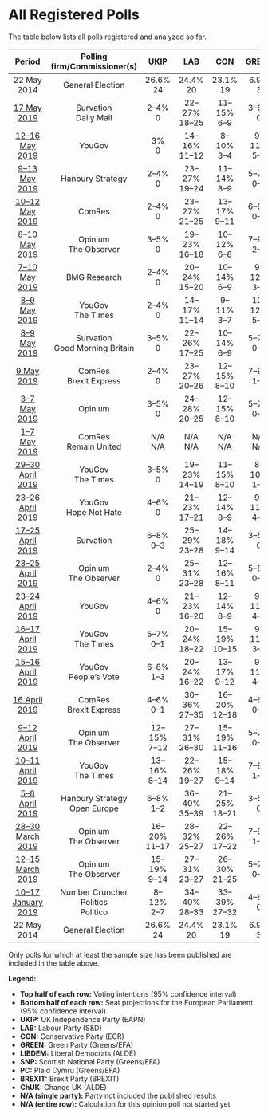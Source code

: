 # All Registered Polls

The table below lists all polls registered and analyzed so far.

| Period     | Polling firm/Commissioner(s) | UKIP | LAB | CON | GREEN | LIBDEM | SNP | PC | BREXIT | ChUK |
|:----------:|:----------------------------:|:--:|:--:|:--:|:--:|:--:|:--:|:--:|:--:|:--:|
| 22 May 2014 | General Election | 26.6% <br> 24 | 24.4% <br> 20 | 23.1% <br> 19 | 6.9% <br> 3 | 6.6% <br> 1 | 2.4% <br> 2 | 0.7% <br> 1 | 0.0% <br> 0 | 0.0% <br> 0 |
| [17 May 2019](2019-05-17-Survation.html) | Survation <br> Daily Mail | 2–4% <br> 0 | 22–27% <br> 18–25 | 11–15% <br> 6–9 | 3–6% <br> 0 | 11–15% <br> 5–9 | 3–6% <br> 2–5 | 1–2% <br> 0–2 | 28–34% <br> 25–32 | 2–4% <br> 0 |
| [12–16 May 2019](2019-05-16-YouGov.html) | YouGov | 3% <br> 0 | 14–16% <br> 11–12 | 8–10% <br> 3–4 | 9–11% <br> 5–7 | 15–17% <br> 11–12 | N/A <br> N/A | N/A <br> N/A | 34–36% <br> 33–35 | 5–6% <br> 0–1 |
| [9–13 May 2019](2019-05-13-HanburyStrategy.html) | Hanbury Strategy | 2–4% <br> 0 | 23–27% <br> 19–24 | 11–14% <br> 8–9 | 5–7% <br> 0–1 | 12–15% <br> 9–10 | 3–5% <br> 3–4 | 0–1% <br> 0 | 28–32% <br> 25–29 | 5–7% <br> 0–1 |
| [10–12 May 2019](2019-05-12-ComRes.html) | ComRes | 2–4% <br> 0 | 23–27% <br> 21–25 | 13–17% <br> 9–11 | 6–8% <br> 0–3 | 12–15% <br> 8–10 | 2–4% <br> 2–3 | 0–1% <br> 0 | 25–29% <br> 21–27 | 5–7% <br> 0–2 |
| [8–10 May 2019](2019-05-10-Opinium.html) | Opinium <br> The Observer | 3–5% <br> 0 | 19–23% <br> 16–18 | 10–12% <br> 6–8 | 7–9% <br> 2–3 | 11–13% <br> 6–9 | 3–5% <br> 3–4 | 1–2% <br> 1 | 32–36% <br> 30–34 | 2–4% <br> 0 |
| [7–10 May 2019](2019-05-10-BMGResearch.html) | BMG Research | 2–4% <br> 0 | 20–24% <br> 15–20 | 10–14% <br> 6–9 | 9–12% <br> 3–7 | 17–21% <br> 11–16 | 2–4% <br> 2–4 | 1–2% <br> 0–2 | 24–28% <br> 20–25 | 2–4% <br> 0 |
| [8–9 May 2019](2019-05-09-YouGov.html) | YouGov <br> The Times | 2–4% <br> 0 | 14–17% <br> 11–14 | 9–11% <br> 3–7 | 10–12% <br> 5–7 | 13–16% <br> 9–12 | 2–4% <br> 2–3 | 1–2% <br> 1 | 32–36% <br> 30–34 | 4–6% <br> 0–1 |
| [8–9 May 2019](2019-05-09-Survation.html) | Survation <br> Good Morning Britain | 3–5% <br> 0 | 22–26% <br> 17–25 | 10–14% <br> 6–9 | 5–7% <br> 0–2 | 9–13% <br> 4–9 | 3–5% <br> 3–5 | 1–2% <br> 1–2 | 28–33% <br> 25–32 | 3–5% <br> 0 |
| [9 May 2019](2019-05-09-ComRes.html) | ComRes <br> Brexit Express | 2–4% <br> 0 | 23–27% <br> 20–26 | 12–15% <br> 8–10 | 7–9% <br> 1–4 | 13–16% <br> 9–10 | 2–4% <br> 2–3 | 0–1% <br> 0 | 25–29% <br> 21–27 | 5–7% <br> 0–2 |
| [3–7 May 2019](2019-05-07-Opinium.html) | Opinium | 3–5% <br> 0 | 24–28% <br> 20–25 | 12–15% <br> 8–10 | 5–7% <br> 0–1 | 11–13% <br> 5–9 | 4–6% <br> 3–5 | 1–3% <br> 2 | 27–31% <br> 23–28 | 1–3% <br> 0 |
| [1–7 May 2019](2019-05-07-ComRes.html) | ComRes <br> Remain United | N/A <br> N/A | N/A <br> N/A | N/A <br> N/A | N/A <br> N/A | N/A <br> N/A | N/A <br> N/A | N/A <br> N/A | N/A <br> N/A | N/A <br> N/A |
| [29–30 April 2019](2019-04-30-YouGov.html) | YouGov <br> The Times | 3–5% <br> 0 | 19–23% <br> 14–19 | 11–15% <br> 8–10 | 8–10% <br> 1–6 | 9–11% <br> 2–8 | 2–4% <br> 2–4 | 1% <br> 0–2 | 28–32% <br> 24–32 | 8–10% <br> 2–6 |
| [23–26 April 2019](2019-04-26-YouGov.html) | YouGov <br> Hope Not Hate | 4–6% <br> 0 | 21–23% <br> 17–21 | 12–14% <br> 8–9 | 9–11% <br> 4–7 | 6–8% <br> 1–2 | 3–4% <br> 3–4 | 1% <br> 1–2 | 27–29% <br> 23–30 | 9–11% <br> 4–8 |
| [17–25 April 2019](2019-04-25-Survation.html) | Survation | 6–8% <br> 0–3 | 25–29% <br> 23–28 | 14–18% <br> 9–14 | 3–5% <br> 0 | 7–9% <br> 2–4 | 2–4% <br> 2–3 | 1–2% <br> 1–2 | 25–29% <br> 22–27 | 3–5% <br> 0 |
| [23–25 April 2019](2019-04-25-Opinium.html) | Opinium <br> The Observer | 2–4% <br> 0 | 25–31% <br> 23–28 | 12–16% <br> 8–11 | 5–8% <br> 0–3 | 6–9% <br> 1–4 | 4–6% <br> 3–5 | 1–2% <br> 0–2 | 25–31% <br> 22–28 | 6–9% <br> 0–3 |
| [23–24 April 2019](2019-04-24-YouGov.html) | YouGov | 4–6% <br> 0 | 21–23% <br> 16–20 | 12–14% <br> 8–9 | 9–11% <br> 4–7 | 6–8% <br> 1–2 | 3–4% <br> 3–4 | 1% <br> 1–2 | 27–29% <br> 23–29 | 9–11% <br> 4–8 |
| [16–17 April 2019](2019-04-17-YouGov.html) | YouGov <br> The Times | 5–7% <br> 0–1 | 20–24% <br> 18–22 | 15–19% <br> 10–15 | 9–11% <br> 3–7 | 8–10% <br> 2–6 | 3–5% <br> 3–4 | 1–2% <br> 1–2 | 21–25% <br> 18–22 | 7–9% <br> 2–5 |
| [15–16 April 2019](2019-04-16-YouGov.html) | YouGov <br> People’s Vote | 6–8% <br> 1–3 | 20–24% <br> 16–22 | 13–17% <br> 9–12 | 9–11% <br> 4–7 | 8–10% <br> 2–7 | 2–4% <br> 2–4 | 1–2% <br> 1–2 | 25–29% <br> 21–29 | 5–7% <br> 0–2 |
| [16 April 2019](2019-04-16-ComRes.html) | ComRes <br> Brexit Express | 4–6% <br> 0–1 | 30–36% <br> 27–35 | 16–20% <br> 12–18 | 4–6% <br> 0–1 | 7–11% <br> 2–5 | 3–5% <br> 3–4 | 0–1% <br> 0–1 | 15–19% <br> 10–18 | 7–11% <br> 2–7 |
| [9–12 April 2019](2019-04-12-Opinium.html) | Opinium <br> The Observer | 12–15% <br> 7–12 | 27–31% <br> 26–30 | 15–19% <br> 11–16 | 5–7% <br> 0–2 | 9–11% <br> 4–6 | 5–7% <br> 4–5 | 1–2% <br> 1–2 | 11–14% <br> 7–11 | 3–5% <br> 0 |
| [10–11 April 2019](2019-04-11-YouGov.html) | YouGov <br> The Times | 13–16% <br> 8–14 | 22–26% <br> 19–27 | 15–18% <br> 9–14 | 7–9% <br> 1–6 | 7–9% <br> 2–5 | 4–6% <br> 4–5 | 1–2% <br> 1–2 | 14–17% <br> 8–15 | 6–8% <br> 0–4 |
| [5–8 April 2019](2019-04-08-HanburyStrategy.html) | Hanbury Strategy <br> Open Europe | 6–8% <br> 1–2 | 36–40% <br> 35–39 | 21–25% <br> 18–21 | 3–5% <br> 0 | 7–9% <br> 2–3 | 3–5% <br> 2–3 | 0–1% <br> 0 | 9–12% <br> 6–7 | 3–5% <br> 0 |
| [28–30 March 2019](2019-03-30-Opinium.html) | Opinium <br> The Observer | 16–20% <br> 11–17 | 28–32% <br> 25–27 | 22–26% <br> 17–22 | 7–9% <br> 1–4 | 9–11% <br> 2–6 | 3–5% <br> 3 | 1–2% <br> 0–1 | N/A <br> N/A | N/A <br> N/A |
| [12–15 March 2019](2019-03-15-Opinium.html) | Opinium <br> The Observer | 15–19% <br> 9–14 | 27–31% <br> 23–27 | 26–30% <br> 21–25 | 5–7% <br> 0–1 | 10–12% <br> 3–8 | 3–5% <br> 3 | 1–2% <br> 0–1 | N/A <br> N/A | N/A <br> N/A |
| [10–17 January 2019](2019-01-17-NumberCruncherPolitics.html) | Number Cruncher Politics <br> Politico | 8–12% <br> 2–7 | 34–40% <br> 28–33 | 33–39% <br> 27–32 | 4–6% <br> 0 | 6–10% <br> 1–2 | 2–4% <br> 1–3 | 1–2% <br> 0–1 | N/A <br> N/A | N/A <br> N/A |
| 22 May 2014 | General Election | 26.6% <br> 24 | 24.4% <br> 20 | 23.1% <br> 19 | 6.9% <br> 3 | 6.6% <br> 1 | 2.4% <br> 2 | 0.7% <br> 1 | 0.0% <br> 0 | 0.0% <br> 0 |

Only polls for which at least the sample size has been published are included in the table above.

**Legend:**
+ **Top half of each row:** Voting intentions (95% confidence interval)
+ **Bottom half of each row:** Seat projections for the European Parliament (95% confidence interval)
+ **UKIP:** UK Independence Party (EAPN)
+ **LAB:** Labour Party (S&D)
+ **CON:** Conservative Party (ECR)
+ **GREEN:** Green Party (Greens/EFA)
+ **LIBDEM:** Liberal Democrats (ALDE)
+ **SNP:** Scottish National Party (Greens/EFA)
+ **PC:** Plaid Cymru (Greens/EFA)
+ **BREXIT:** Brexit Party (BREXIT)
+ **ChUK:** Change UK (ALDE)
+ **N/A (single party):** Party not included the published results
+ **N/A (entire row):** Calculation for this opinion poll not started yet

